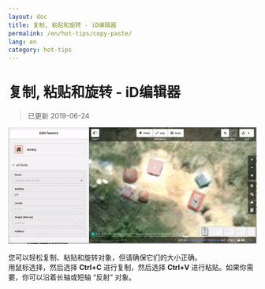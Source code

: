 ```yaml
---
layout: doc
title: 复制, 粘贴和旋转 - iD编辑器
permalink: /en/hot-tips/copy-paste/
lang: en
category: hot-tips
---
```


复制, 粘贴和旋转 - iD编辑器
============

> 已更新 2019-06-24

![copy-paste][]


您可以轻松复制、粘贴和旋转对象，但请确保它们的大小正确。  
用鼠标选择，然后选择 **Ctrl+C** 进行复制，然后选择 **Ctrl+V** 进行粘贴。如果你需要，你可以沿着长轴或短轴 “反射” 对象。   

[copy-paste]:/images/hot-tips/copy-paste.gif
[keymon]:/images/hot-tips/keymon.png